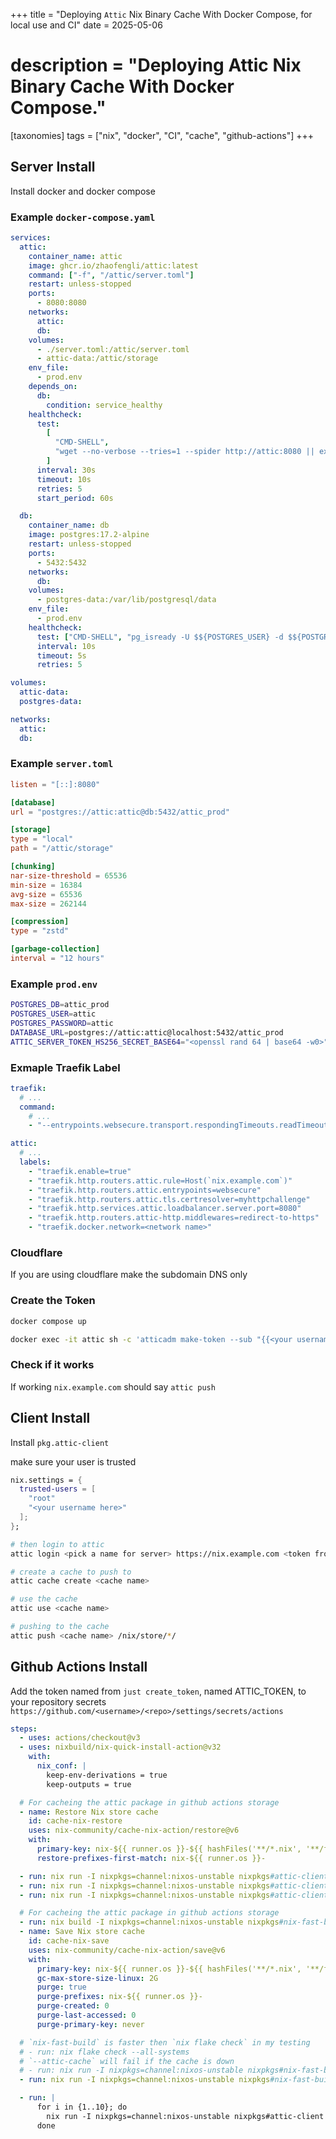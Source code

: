 +++
title = "Deploying `Attic` Nix Binary Cache With Docker Compose, for local use and CI"
date = 2025-05-06
# description = "Deploying Attic Nix Binary Cache With Docker Compose."

[taxonomies]
tags = ["nix", "docker", "CI", "cache", "github-actions"]
+++

## Server Install
Install docker and docker compose

### Example `docker-compose.yaml`
```yaml
services:
  attic:
    container_name: attic
    image: ghcr.io/zhaofengli/attic:latest
    command: ["-f", "/attic/server.toml"]
    restart: unless-stopped
    ports:
      - 8080:8080
    networks:
      attic:
      db:
    volumes:
      - ./server.toml:/attic/server.toml
      - attic-data:/attic/storage
    env_file:
      - prod.env
    depends_on:
      db:
        condition: service_healthy
    healthcheck:
      test:
        [
          "CMD-SHELL",
          "wget --no-verbose --tries=1 --spider http://attic:8080 || exit 1",
        ]
      interval: 30s
      timeout: 10s
      retries: 5
      start_period: 60s

  db:
    container_name: db
    image: postgres:17.2-alpine
    restart: unless-stopped
    ports:
      - 5432:5432
    networks:
      db:
    volumes:
      - postgres-data:/var/lib/postgresql/data
    env_file:
      - prod.env
    healthcheck:
      test: ["CMD-SHELL", "pg_isready -U $${POSTGRES_USER} -d $${POSTGRES_DB}"]
      interval: 10s
      timeout: 5s
      retries: 5

volumes:
  attic-data:
  postgres-data:

networks:
  attic:
  db:
```

### Example `server.toml`
```toml
listen = "[::]:8080"

[database]
url = "postgres://attic:attic@db:5432/attic_prod"

[storage]
type = "local"
path = "/attic/storage"

[chunking]
nar-size-threshold = 65536
min-size = 16384
avg-size = 65536
max-size = 262144

[compression]
type = "zstd"

[garbage-collection]
interval = "12 hours"
```

### Example `prod.env`
```bash
POSTGRES_DB=attic_prod
POSTGRES_USER=attic
POSTGRES_PASSWORD=attic
DATABASE_URL=postgres://attic:attic@localhost:5432/attic_prod
ATTIC_SERVER_TOKEN_HS256_SECRET_BASE64="<openssl rand 64 | base64 -w0>"
```

### Exmaple Traefik Label
```yaml
traefik:
  # ...
  command:
    # ...
    - "--entrypoints.websecure.transport.respondingTimeouts.readTimeout=0s"

attic:
  # ...
  labels:
    - "traefik.enable=true"
    - "traefik.http.routers.attic.rule=Host(`nix.example.com`)"
    - "traefik.http.routers.attic.entrypoints=websecure"
    - "traefik.http.routers.attic.tls.certresolver=myhttpchallenge"
    - "traefik.http.services.attic.loadbalancer.server.port=8080"
    - "traefik.http.routers.attic-http.middlewares=redirect-to-https"
    - "traefik.docker.network=<network name>"
```

### Cloudflare
If you are using cloudflare make the subdomain DNS only

### Create the Token
```bash
docker compose up

docker exec -it attic sh -c 'atticadm make-token --sub "{{<your username here>}}" --validity "10y" --pull "*" --push "*" --create-cache "*" --configure-cache "*" --configure-cache-retention "*" --destroy-cache "*" --delete "*" -f "./attic/server.toml"'
```

### Check if it works
If working `nix.example.com` should say `attic push`

## Client Install
Install `pkg.attic-client`

make sure your user is trusted
```nix
nix.settings = {
  trusted-users = [
    "root"
    "<your username here>"
  ];
};
```

```bash
# then login to attic
attic login <pick a name for server> https://nix.example.com <token from just create_token>

# create a cache to push to
attic cache create <cache name>

# use the cache
attic use <cache name>

# pushing to the cache
attic push <cache name> /nix/store/*/
```

## Github Actions Install
Add the token named from `just create_token`, named ATTIC_TOKEN, to your repository secrets `https://github.com/<username>/<repo>/settings/secrets/actions`
```yaml
steps:
  - uses: actions/checkout@v3
  - uses: nixbuild/nix-quick-install-action@v32
    with:
      nix_conf: |
        keep-env-derivations = true
        keep-outputs = true

  # For cacheing the attic package in github actions storage
  - name: Restore Nix store cache
    id: cache-nix-restore
    uses: nix-community/cache-nix-action/restore@v6
    with:
      primary-key: nix-${{ runner.os }}-${{ hashFiles('**/*.nix', '**/flake.lock') }}
      restore-prefixes-first-match: nix-${{ runner.os }}-

  - run: nix run -I nixpkgs=channel:nixos-unstable nixpkgs#attic-client login <pick a name for server> https://nix.example.com ${{ secrets.ATTIC_TOKEN }} || true
  - run: nix run -I nixpkgs=channel:nixos-unstable nixpkgs#attic-client cache create <cache name> || true
  - run: nix run -I nixpkgs=channel:nixos-unstable nixpkgs#attic-client use <cache name> || true

  # For cacheing the attic package in github actions storage
  - run: nix build -I nixpkgs=channel:nixos-unstable nixpkgs#nix-fast-build
  - name: Save Nix store cache
    id: cache-nix-save
    uses: nix-community/cache-nix-action/save@v6
    with:
      primary-key: nix-${{ runner.os }}-${{ hashFiles('**/*.nix', '**/flake.lock') }}
      gc-max-store-size-linux: 2G
      purge: true
      purge-prefixes: nix-${{ runner.os }}-
      purge-created: 0
      purge-last-accessed: 0
      purge-primary-key: never

  # `nix-fast-build` is faster then `nix flake check` in my testing
  # - run: nix flake check --all-systems
  # `--attic-cache` will fail if the cache is down
  # - run: nix run -I nixpkgs=channel:nixos-unstable nixpkgs#nix-fast-build -- --attic-cache <cache name> --no-nom --skip-cached
  - run: nix run -I nixpkgs=channel:nixos-unstable nixpkgs#nix-fast-build -- --no-nom --skip-cached

  - run: |
      for i in {1..10}; do
        nix run -I nixpkgs=channel:nixos-unstable nixpkgs#attic-client push <cache name> /nix/store/*/ && break || [ $i -eq 5 ] || sleep 5
      done
```
